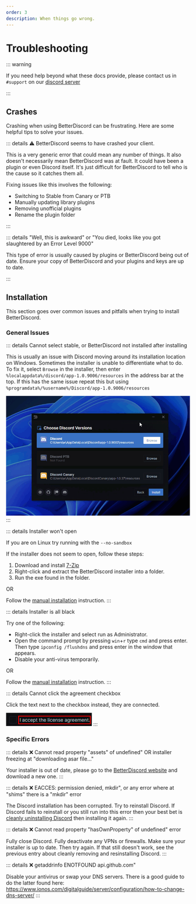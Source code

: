 ```yaml
---
order: 3
description: When things go wrong.
---
```


# Troubleshooting

::: warning

If you need help beyond what these docs provide, please contact us in `#support` on our [discord server](https://betterdiscord.app/invite)

:::

## Crashes

Crashing when using BetterDiscord can be frustrating. Here are some helpful tips to solve your issues.

::: details ⚠️ BetterDiscord seems to have crashed your client.

This is a very generic error that could mean any number of things. It also doesn't necessarily mean BetterDiscord was at fault. It could have been a plugin or even Discord itself. It's just difficult for BetterDiscord to tell who is the cause so it catches them all.

Fixing issues like this involves the following:
 - Switching to Stable from Canary or PTB
 - Manually updating library plugins
 - Removing unofficial plugins
 - Rename the plugin folder

 :::


::: details "Well, this is awkward" or "You died, looks like you got slaughtered by an Error Level 9000"

This type of error is usually caused by plugins or BetterDiscord being out of date. Ensure your copy of BetterDiscord and your plugins and keys are up to date.

:::

## Installation

This section goes over common issues and pitfalls when trying to install BetterDiscord.

### General Issues


::: details Cannot select stable, or BetterDiscord not installed after installing

This is usually an issue with Discord moving around its installation location on Windows. Sometimes the installer is unable to differentiate what to do. To fix it, select `Browse` in the installer, then enter `%localappdata%/discord/app-1.0.9006/resources` in the address bar at the top. If this has the same issue repeat this but using `%programdata%/%username%/Discord/app-1.0.9006/resources`

![ProgramData](./img/programdata.gif)
:::


::: details Installer won't open

If you are on Linux try running with the `--no-sandbox`

If the installer does not seem to open, follow these steps:
1. Download and install [7-Zip](https://www.7-zip.org/)
1. Right-click and extract the BetterDiscord installer into a folder.
1. Run the exe found in the folder.

OR

Follow the [manual installation](../getting-started/installation.md#manual-installation) instruction.
:::


::: details Installer is all black

Try one of the following:
 - Right-click the installer and select run as Administrator.
 - Open the command prompt by pressing `win`+`r` type `cmd` and press enter. Then type `ipconfig /flushdns` and press enter in the window that appears.
 - Disable your anti-virus temporarily.

OR

Follow the [manual installation](../getting-started/installation.md#manual-installation) instruction.
:::



::: details Cannot click the agreement checkbox

Click the text next to the checkbox instead, they are connected.

![Checkbox Workaround](./img/agreement_text.png)
:::

### Specific Errors


::: details ❌ Cannot read property "assets" of undefined" OR installer freezing at "downloading asar file..."

Your installer is out of date, please go to the [BetterDiscord website](https://betterdiscord.app) and download a new one.
:::


::: details ❌ EACCES: permission denied, mkdir", or any error where at "shims" there is a "mkdir" error

The Discord installation has been corrupted. Try to reinstall Discord. If Discord fails to reinstall or you still run into this error then your best bet is [cleanly uninstalling Discord](https://discordtips.com/how-to-fully-uninstall-discord/) then installing it again.
:::


::: details ❌ Cannot read property "hasOwnProperty" of undefined" error

Fully close Discord. Fully deactivate any VPNs or firewalls. Make sure your installer is up to date. Then try again. If that still doesn't work, see the previous entry about cleanly removing and resinstalling Discord.
:::


::: details ❌ getaddrinfo ENOTFOUND api.github.com"

Disable your antivirus or swap your DNS servers. There is a good guide to do the latter found here: https://www.ionos.com/digitalguide/server/configuration/how-to-change-dns-server/
:::

